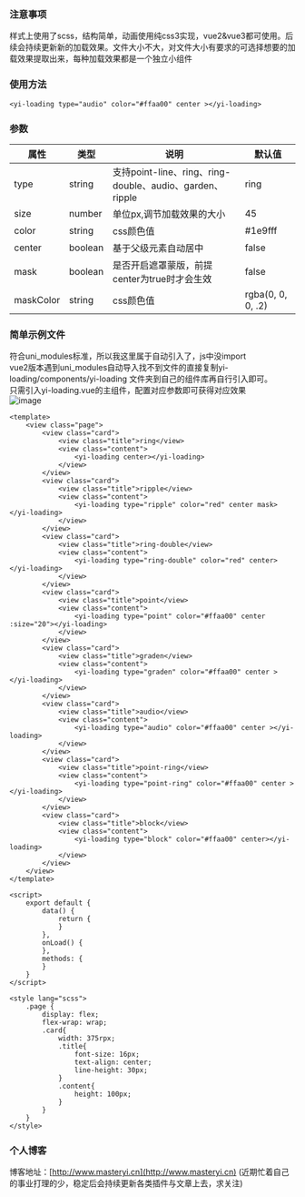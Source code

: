 ### 注意事项
样式上使用了scss，结构简单，动画使用纯css3实现，vue2&vue3都可使用。后续会持续更新新的加载效果。文件大小不大，对文件大小有要求的可选择想要的加载效果提取出来，每种加载效果都是一个独立小组件

### 使用方法
`<yi-loading type="audio" color="#ffaa00" center ></yi-loading>`

### 参数
| 属性     | 类型      | 说明                                               | 默认值     |
|--------|---------|--------------------------------------------------|---------|
| type   | string  | 支持point-line、ring、ring-double、audio、garden、ripple | ring    |
| size   | number  | 单位px,调节加载效果的大小                                   | 45      |
| color  | string  | css颜色值                                           | #1e9fff |
| center | boolean | 基于父级元素自动居中                                       | false   |
| mask   | boolean | 是否开启遮罩蒙版，前提center为true时才会生效                      | false   |
| maskColor   | string  | css颜色值                         | rgba(0, 0, 0, .2)   |


### 简单示例文件
符合uni_modules标准，所以我这里属于自动引入了，js中没import  
vue2版本遇到uni_modules自动导入找不到文件的直接复制yi-loading/components/yi-loading 文件夹到自己的组件库再自行引入即可。  
只需引入yi-loading.vue的主组件，配置对应参数即可获得对应效果  
![image](https://masteryi-localhost.oss-cn-hangzhou.aliyuncs.com/uni-app/loading.gif)  

```
<template>
	<view class="page">
		<view class="card">
			<view class="title">ring</view>
			<view class="content">
				<yi-loading center></yi-loading>
			</view>
		</view>
		<view class="card">
			<view class="title">ripple</view>
			<view class="content">
				<yi-loading type="ripple" color="red" center mask></yi-loading>
			</view>
		</view>
		<view class="card">
			<view class="title">ring-double</view>
			<view class="content">
				<yi-loading type="ring-double" color="red" center></yi-loading>
			</view>
		</view>
		<view class="card">
			<view class="title">point</view>
			<view class="content">
				<yi-loading type="point" color="#ffaa00" center :size="20"></yi-loading>
			</view>
		</view>
		<view class="card">
			<view class="title">graden</view>
			<view class="content">
				<yi-loading type="graden" color="#ffaa00" center ></yi-loading>
			</view>
		</view>
		<view class="card">
			<view class="title">audio</view>
			<view class="content">
				<yi-loading type="audio" color="#ffaa00" center ></yi-loading>
			</view>
		</view>
		<view class="card">
			<view class="title">point-ring</view>
			<view class="content">
				<yi-loading type="point-ring" color="#ffaa00" center ></yi-loading>
			</view>
		</view>
		<view class="card">
			<view class="title">block</view>
			<view class="content">
				<yi-loading type="block" color="#ffaa00" center></yi-loading>
			</view>
		</view>
	</view>
</template>

<script>
	export default {
		data() {
			return {
			}
		},
		onLoad() {
		},
		methods: {
		}
	}
</script>

<style lang="scss">
	.page {
		display: flex;
		flex-wrap: wrap;
		.card{
			width: 375rpx;
			.title{
				font-size: 16px;
				text-align: center;
				line-height: 30px;
			}
			.content{
				height: 100px;
			}
		}
	}
</style>
```

### 个人博客
博客地址：[http://www.masteryi.cn](http://www.masteryi.cn) (近期忙着自己的事业打理的少，稳定后会持续更新各类插件与文章上去，求关注)



